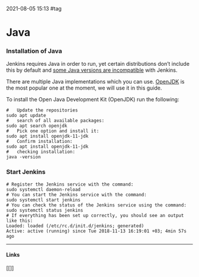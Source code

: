 2021-08-05 15:13
#tag
# Java
### [](https://www.jenkins.io/doc/book/installing/linux/#installation-of-java)Installation of Java[](https://www.jenkins.io/doc/book/installing/linux/#installation-of-java)

Jenkins requires Java in order to run, yet certain distributions don’t include this by default and [some Java versions are incompatible](https://www.jenkins.io/doc/administration/requirements/java/) with Jenkins.

There are multiple Java implementations which you can use. [OpenJDK](https://openjdk.java.net/) is the most popular one at the moment, we will use it in this guide.

To install the Open Java Development Kit (OpenJDK) run the following:
```shell
#   Update the repositories
sudo apt update
#   search of all available packages:
sudo apt search openjdk
#   Pick one option and install it:
sudo apt install openjdk-11-jdk
#   Confirm installation:
sudo apt install openjdk-11-jdk
#   checking installation:
java -version
```
### Start Jenkins[](https://www.jenkins.io/doc/book/installing/linux/#start-jenkins)
```shell
# Register the Jenkins service with the command:
sudo systemctl daemon-reload
# You can start the Jenkins service with the command:
sudo systemctl start jenkins
# You can check the status of the Jenkins service using the command:
sudo systemctl status jenkins
# If everything has been set up correctly, you should see an output like this:
Loaded: loaded (/etc/rc.d/init.d/jenkins; generated)
Active: active (running) since Tue 2018-11-13 16:19:01 +03; 4min 57s ago
```
_____________
#### Links
[[]]